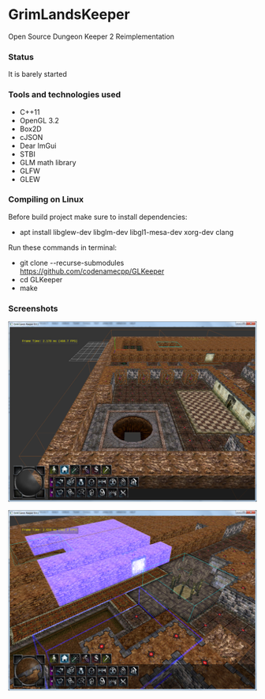 # GrimLandsKeeper
Open Source Dungeon Keeper 2 Reimplementation

### Status
It is barely started

### Tools and technologies used
* C++11
* OpenGL 3.2
* Box2D
* cJSON
* Dear ImGui
* STBI
* GLM math library
* GLFW
* GLEW

### Compiling on Linux

Before build project make sure to install dependencies:
* apt install libglew-dev libglm-dev libgl1-mesa-dev xorg-dev clang

Run these commands in terminal:
* git clone --recurse-submodules https://github.com/codenamecpp/GLKeeper
* cd GLKeeper
* make

### Screenshots

![Alt text](/screenshots/0_0_1.png?raw=true "Screenshot")

![Alt text](/screenshots/0_0_2.png?raw=true "Screenshot")
